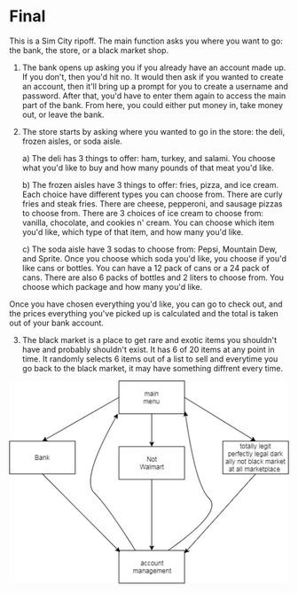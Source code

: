 # Final

This is a Sim City ripoff. The main function asks you where you want to go: the bank, the store, or a black market shop.

1) The bank opens up asking you if you already have an account made up. If you don't, then you'd hit no. It would then ask if you wanted to create an account, then it'll bring up a prompt for you to create a username and password. After that, you'd have to enter them again to access the main part of the bank. From here, you could either put money in, take money out, or leave the bank.

2) The store starts by asking where you wanted to go in the store: the deli, frozen aisles, or soda aisle.

	a) The deli has 3 things to offer: ham, turkey, and salami. You choose what you'd like to buy 	and how many pounds of that meat you'd like.

	b) The frozen aisles have 3 things to offer: fries, pizza, and ice cream. Each choice have 	different types you can choose from. There are curly fries and steak fries. There are cheese, 	pepperoni, and sausage pizzas to choose from. There are 3 choices of ice cream to choose from: 	vanilla, chocolate, and cookies n' cream. You can choose which item you'd like, which type of 	that item, and how many you'd like.

	c) The soda aisle have 3 sodas to choose from: Pepsi, Mountain Dew, and Sprite. Once you 	choose which soda you'd like, you choose if you'd like cans or bottles. You can have a 12 pack 	of cans or a 24 pack of cans. There are also 6 packs of bottles and 2 liters to choose from. 	You choose which package and how many you'd like.

Once you have chosen everything you'd like, you can go to check out, and the prices everything you've picked up is calculated and the total is taken out of your bank account.

3) The black market is a place to get rare and exotic items you shouldn't have and probably shouldn't exist.
It has 6 of 20 items at any point in time. It randomly selects 6 items out of a list to sell and everytime you go back to 
the black market, it may have something diffrent every time.
<img src = "C++Final.jpg">
